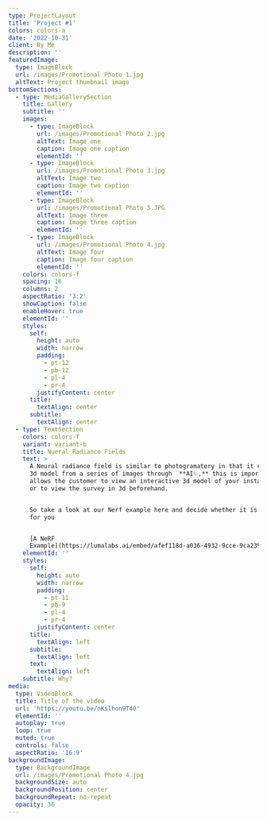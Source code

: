 ```yaml
---
type: ProjectLayout
title: 'Project #1'
colors: colors-a
date: '2022-10-31'
client: By Me
description: ''
featuredImage:
  type: ImageBlock
  url: /images/Promotional Photo 1.jpg
  altText: Project thumbnail image
bottomSections:
  - type: MediaGallerySection
    title: Gallery
    subtitle: ''
    images:
      - type: ImageBlock
        url: /images/Promotional Photo 2.jpg
        altText: Image one
        caption: Image one caption
        elementId: ''
      - type: ImageBlock
        url: /images/Promotional Photo 3.jpg
        altText: Image two
        caption: Image two caption
        elementId: ''
      - type: ImageBlock
        url: /images/Promotional Photo 5.JPG
        altText: Image three
        caption: Image three caption
        elementId: ''
      - type: ImageBlock
        url: /images/Promotional Photo 4.jpg
        altText: Image four
        caption: Image four caption
        elementId: ''
    colors: colors-f
    spacing: 16
    columns: 2
    aspectRatio: '3:2'
    showCaption: false
    enableHover: true
    elementId: ''
    styles:
      self:
        height: auto
        width: narrow
        padding:
          - pt-12
          - pb-12
          - pl-4
          - pr-4
        justifyContent: center
      title:
        textAlign: center
      subtitle:
        textAlign: center
  - type: TextSection
    colors: colors-f
    variant: variant-b
    title: Nueral Radiance Fields
    text: >
      A Neural radiance field is similar to photogramatery in that it creates a
      3d model from a series of images through  **AI✨,** this is important as it
      allows the customer to view an interactive 3d model of your installation,
      or to view the survey in 3d beforehand.


      So take a look at our Nerf example here and decide whether it is the right
      for you


      [A NeRF
      Example](https://lumalabs.ai/embed/afef118d-a036-4932-9cce-9ca239038b67?mode=sparkles&background=%23ffffff&color=%23000000&showTitle=true&loadBg=true&logoPosition=bottom-left&infoPosition=bottom-right&cinematicVideo=undefined&showMenu=false)
    elementId: ''
    styles:
      self:
        height: auto
        width: narrow
        padding:
          - pt-11
          - pb-9
          - pl-4
          - pr-4
        justifyContent: center
      title:
        textAlign: left
      subtitle:
        textAlign: left
      text:
        textAlign: left
    subtitle: Why?
media:
  type: VideoBlock
  title: Title of the video
  url: 'https://youtu.be/nKslhon9T40'
  elementId: ''
  autoplay: true
  loop: true
  muted: true
  controls: false
  aspectRatio: '16:9'
backgroundImage:
  type: BackgroundImage
  url: /images/Promotional Photo 4.jpg
  backgroundSize: auto
  backgroundPosition: center
  backgroundRepeat: no-repeat
  opacity: 36
---
```

